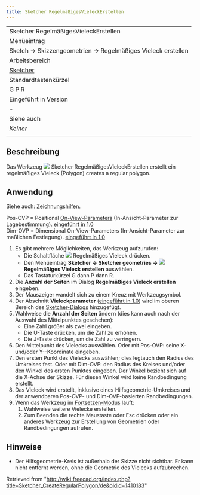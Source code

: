 ```yaml
---
title: Sketcher RegelmäßigesVieleckErstellen
---
```


|                                                             |
| ----------------------------------------------------------- |
| Sketcher RegelmäßigesVieleckErstellen                       |
| Menüeintrag                                                 |
| Sketch → Skizzengeometrien → Regelmäßiges Vieleck erstellen |
| Arbeitsbereich                                              |
| [Sketcher](/Sketcher_Workbench/de "Sketcher Workbench/de")  |
| Standardtastenkürzel                                        |
| G P R                                                       |
| Eingeführt in Version                                       |
| -                                                           |
| Siehe auch                                                  |
| _Keiner_                                                    |
|                                                             |

## Beschreibung

Das Werkzeug ![](/images/Sketcher_CreateRegularPolygon.svg) Sketcher RegelmäßigesVieleckErstellen erstellt ein regelmäßiges Vieleck (Polygon) creates a regular polygon.

## Anwendung

Siehe auch: [Zeichnungshilfen](/Sketcher_Workbench/de#Zeichnungshilfen "Sketcher Workbench/de").

Pos-OVP = Positional [On-View-Parameters](/Sketcher_Preferences/de#Allgemein "Sketcher Preferences/de") (In-Ansicht-Parameter zur Lagebestimmung). [eingeführt in 1.0](/Release_notes_1.0/de "Release notes 1.0/de")  
Dim-OVP = Dimensional On-View-Parameters (In-Ansicht-Parameter zur maßlichen Festlegung). [eingeführt in 1.0](/Release_notes_1.0/de "Release notes 1.0/de")

1. Es gibt mehrere Möglichkeiten, das Werkzeug aufzurufen:
   - Die Schaltfläche ![](/images/Sketcher_CreateRegularPolygon.svg) Regelmäßiges Vieleck drücken.
   - Den Menüeintrag **Sketcher → Sketcher geometries → ![](/images/Sketcher_CreateRegularPolygon.svg) Regelmäßiges Vieleck erstellen** auswählen.
   - Das Tastaturkürzel G dann P dann R.
2. Die **Anzahl der Seiten** im Dialog **Regelmäßiges Vieleck erstellen** eingeben.
3. Der Mauszeiger wandelt sich zu einem Kreuz mit Werkzeugsymbol.
4. Der Abschnitt **Vieleckparameter** ([eingeführt in 1.0](/Release_notes_1.0/de "Release notes 1.0/de")) wird im oberen Bereich des [Sketcher-Dialogs](/Sketcher_Dialog "Sketcher Dialog") hinzugefügt.
5. Wahlweise die **Anzahl der Seiten** ändern (dies kann auch nach der Auswahl des Mittelpunktes geschehen):
   - Eine Zahl größer als zwei eingeben.
   - Die U-Taste drücken, um die Zahl zu erhöhen.
   - Die J-Taste drücken, um die Zahl zu verringern.
6. Den Mittelpunkt des Vielecks auswählen. Oder mit Pos-OVP: seine X- und/oder Y--Koordinate eingeben.
7. Den ersten Punkt des Vielecks auswählen; dies legtauch den Radius des Umkreises fest. Oder mit Dim-OVP: den Radius des Kreises und/oder den Winkel des ersten Punktes eingeben. Der Winkel bezieht sich auf die X-Achse der Skizze. Für diesen Winkel wird keine Randbedingung erstellt.
8. Das Vieleck wird erstellt, inklusive eines Hilfsgeometrie-Umkreises und der anwendbaren Pos-OVP- und Dim-OVP-basierten Randbedingungen.
9. Wenn das Werkzeug im [Fortsetzen-Modus](/Sketcher_Workbench/de#Fortsetzen-Modi "Sketcher Workbench/de") läuft:
   1. Wahlweise weitere Vielecke erstellen.
   2. Zum Beenden die rechte Maustaste oder Esc drücken oder ein anderes Werkzeug zur Erstellung von Geometrien oder Randbedingungen aufrufen.

## Hinweise

- Der Hilfsgeometrie-Kreis ist außerhalb der Skizze nicht sichtbar. Er kann nicht entfernt werden, ohne die Geometrie des Vielecks aufzubrechen.

Retrieved from "<http://wiki.freecad.org/index.php?title=Sketcher_CreateRegularPolygon/de&oldid=1410183>"
